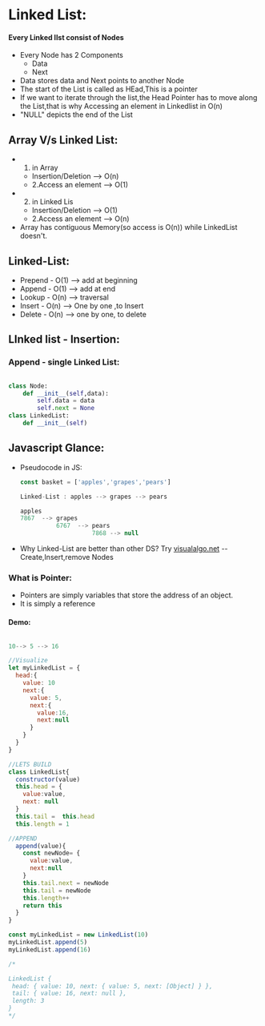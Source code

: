 # Linked List:

#### Every Linked lIst consist of Nodes
- Every Node has 2 Components
  - Data
  - Next
- Data stores data and Next points to another Node
- The start of the List is called as HEad,This is a pointer
- If we want to iterate through the list,the Head Pointer has to move along the List,that is why Accessing an element in Linkedlist in O(n)
- "NULL" depicts the end of the List

## Array V/s Linked List:
- 1. in Array  
  - Insertion/Deletion --> O(n)  
  - 2.Access an element --> O(1)
- 2. in Linked Lis 
  - Insertion/Deletion --> O(1) 
  -  2.Access an element --> O(n)
- Array has contiguous Memory(so access is O(n)) while LinkedList doesn't.


## Linked-List:
- Prepend - O(1) --> add at beginning
- Append - O(1)   --> add at end
- Lookup - O(n)  --> traversal
- Insert - O(n)  --> One by one ,to Insert
- Delete - O(n)   --> one by one, to delete

## LInked list - Insertion:
### Append - single Linked List:

```python

class Node:
    def __init__(self,data):
        self.data = data
        self.next = None
class LinkedList:
    def __init__(self)


```

## Javascript Glance:
- Pseudocode in JS: 
  ```js
  const basket = ['apples','grapes','pears']

  Linked-List : apples --> grapes --> pears

  apples
  7867  --> grapes
            6767  --> pears
                      7868 --> null
  ```

- Why Linked-List are better than other DS?
 Try [visualalgo.net](https://visualalgo.net) -- Create,Insert,remove Nodes 


 ### What is Pointer:
 - Pointers are simply variables that store the address of an object. 
 - It is simply a reference
 
 #### Demo:
 ```js
 
 10--> 5 --> 16

//Visualize
 let myLinkedList = {
   head:{
     value: 10
     next:{
       value: 5,
       next:{
         value:16,
         next:null
       }
     }
   }
 }

//LETS BUILD
 class LinkedList{
   constructor(value)
   this.head = {
     value:value,
     next: null
   }
   this.tail =  this.head
   this.length = 1

//APPEND
   append(value){
     const newNode= {
       value:value,
       next:null
     }
     this.tail.next = newNode
     this.tail = newNode
     this.length++
     return this
   }
 }

 const myLinkedList = new LinkedList(10)
myLinkedList.append(5)
myLinkedList.append(16)

/*

LinkedList {
  head: { value: 10, next: { value: 5, next: [Object] } },
  tail: { value: 16, next: null },
  length: 3
}
*/
 
 ```